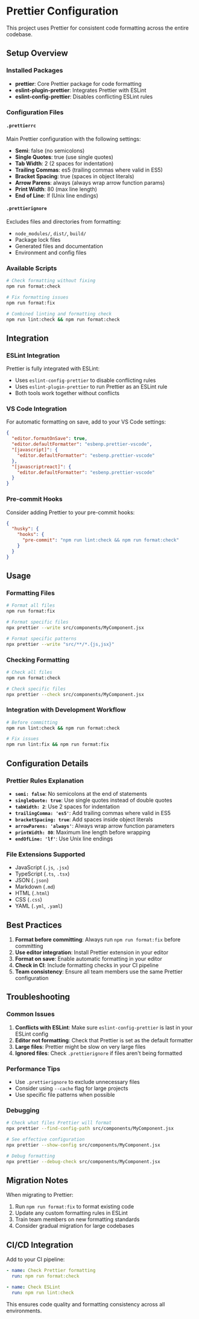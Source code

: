# Prettier Configuration

This project uses Prettier for consistent code formatting across the entire codebase.

## Setup Overview

### Installed Packages

- **prettier**: Core Prettier package for code formatting
- **eslint-plugin-prettier**: Integrates Prettier with ESLint
- **eslint-config-prettier**: Disables conflicting ESLint rules

### Configuration Files

#### `.prettierrc`
Main Prettier configuration with the following settings:
- **Semi**: false (no semicolons)
- **Single Quotes**: true (use single quotes)
- **Tab Width**: 2 (2 spaces for indentation)
- **Trailing Commas**: es5 (trailing commas where valid in ES5)
- **Bracket Spacing**: true (spaces in object literals)
- **Arrow Parens**: always (always wrap arrow function params)
- **Print Width**: 80 (max line length)
- **End of Line**: lf (Unix line endings)

#### `.prettierignore`
Excludes files and directories from formatting:
- `node_modules/`, `dist/`, `build/`
- Package lock files
- Generated files and documentation
- Environment and config files

### Available Scripts

```bash
# Check formatting without fixing
npm run format:check

# Fix formatting issues
npm run format:fix

# Combined linting and formatting check
npm run lint:check && npm run format:check
```

## Integration

### ESLint Integration
Prettier is fully integrated with ESLint:
- Uses `eslint-config-prettier` to disable conflicting rules
- Uses `eslint-plugin-prettier` to run Prettier as an ESLint rule
- Both tools work together without conflicts

### VS Code Integration
For automatic formatting on save, add to your VS Code settings:

```json
{
  "editor.formatOnSave": true,
  "editor.defaultFormatter": "esbenp.prettier-vscode",
  "[javascript]": {
    "editor.defaultFormatter": "esbenp.prettier-vscode"
  },
  "[javascriptreact]": {
    "editor.defaultFormatter": "esbenp.prettier-vscode"
  }
}
```

### Pre-commit Hooks
Consider adding Prettier to your pre-commit hooks:

```json
{
  "husky": {
    "hooks": {
      "pre-commit": "npm run lint:check && npm run format:check"
    }
  }
}
```

## Usage

### Formatting Files
```bash
# Format all files
npm run format:fix

# Format specific files
npx prettier --write src/components/MyComponent.jsx

# Format specific patterns
npx prettier --write "src/**/*.{js,jsx}"
```

### Checking Formatting
```bash
# Check all files
npm run format:check

# Check specific files
npx prettier --check src/components/MyComponent.jsx
```

### Integration with Development Workflow
```bash
# Before committing
npm run lint:check && npm run format:check

# Fix issues
npm run lint:fix && npm run format:fix
```

## Configuration Details

### Prettier Rules Explanation

- **`semi: false`**: No semicolons at the end of statements
- **`singleQuote: true`**: Use single quotes instead of double quotes
- **`tabWidth: 2`**: Use 2 spaces for indentation
- **`trailingComma: 'es5'`**: Add trailing commas where valid in ES5
- **`bracketSpacing: true`**: Add spaces inside object literals
- **`arrowParens: 'always'`**: Always wrap arrow function parameters
- **`printWidth: 80`**: Maximum line length before wrapping
- **`endOfLine: 'lf'`**: Use Unix line endings

### File Extensions Supported
- JavaScript (`.js`, `.jsx`)
- TypeScript (`.ts`, `.tsx`)
- JSON (`.json`)
- Markdown (`.md`)
- HTML (`.html`)
- CSS (`.css`)
- YAML (`.yml`, `.yaml`)

## Best Practices

1. **Format before committing**: Always run `npm run format:fix` before committing
2. **Use editor integration**: Install Prettier extension in your editor
3. **Format on save**: Enable automatic formatting in your editor
4. **Check in CI**: Include formatting checks in your CI pipeline
5. **Team consistency**: Ensure all team members use the same Prettier configuration

## Troubleshooting

### Common Issues

1. **Conflicts with ESLint**: Make sure `eslint-config-prettier` is last in your ESLint config
2. **Editor not formatting**: Check that Prettier is set as the default formatter
3. **Large files**: Prettier might be slow on very large files
4. **Ignored files**: Check `.prettierignore` if files aren't being formatted

### Performance Tips

- Use `.prettierignore` to exclude unnecessary files
- Consider using `--cache` flag for large projects
- Use specific file patterns when possible

### Debugging

```bash
# Check what files Prettier will format
npx prettier --find-config-path src/components/MyComponent.jsx

# See effective configuration
npx prettier --show-config src/components/MyComponent.jsx

# Debug formatting
npx prettier --debug-check src/components/MyComponent.jsx
```

## Migration Notes

When migrating to Prettier:
1. Run `npm run format:fix` to format existing code
2. Update any custom formatting rules in ESLint
3. Train team members on new formatting standards
4. Consider gradual migration for large codebases

## CI/CD Integration

Add to your CI pipeline:

```yaml
- name: Check Prettier formatting
  run: npm run format:check

- name: Check ESLint
  run: npm run lint:check
```

This ensures code quality and formatting consistency across all environments.
